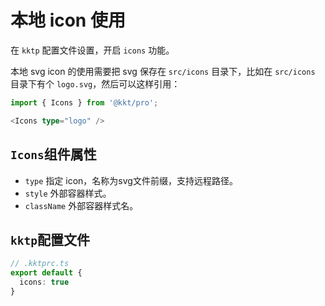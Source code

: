 本地 icon 使用
====

在 `kktp` 配置文件设置，开启 `icons` 功能。

本地 svg icon 的使用需要把 svg 保存在 `src/icons` 目录下，比如在 `src/icons` 目录下有个 `logo.svg`，然后可以这样引用：

```ts
import { Icons } from '@kkt/pro';

<Icons type="logo" />
```

## `Icons`组件属性

- `type` 指定 icon，名称为svg文件前缀，支持远程路径。
- `style` 外部容器样式。
- `className` 外部容器样式名。

## `kktp`配置文件

```ts
// .kktprc.ts
export default {
  icons: true
}
```
